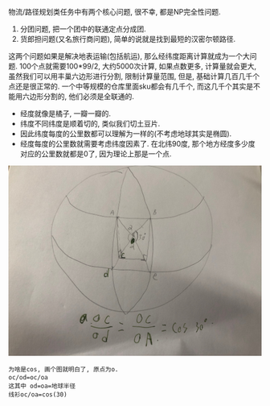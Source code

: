 物流/路径规划类任务中有两个核心问题, 很不幸, 都是NP完全性问题.

1. 分团问题, 把一个团中的联通定点分成团.
2. 货郎担问题(又名旅行商问题), 简单的说就是找到最短的汉密尔顿路径.

这两个问题如果是解决地表运输(包括航运), 那么经纬度距离计算就成为一个大问题. 100个点就需要100*99/2, 大约5000次计算, 如果点数更多, 计算量就会更大, 虽然我们可以用丰巢六边形进行分割, 限制计算量范围, 但是, 基础计算几百几千个点还是很正常的. 一个中等规模的仓库里面sku都会有几千个, 而这几千个其实是不能用六边形分割的, 他们必须是全联通的. 

- 经度就像是橘子, 一瓣一瓣的. 
- 纬度不同纬度是顺着切的, 类似我们切土豆片. 
- 因此纬度每度的公里数都可以理解为一样的(不考虑地球其实是椭圆). 
- 经度每度的公里数就需要考虑纬度因素了. 在北纬90度, 那个地方经度多少度对应的公里数就都是0了, 因为理论上那是一个点. 

![IMG_3253](../images/IMG_3253.jpeg)

```
为啥是cos, 画个图就明白了, 原点为o.
oc/od=oc/oa
这其中 od=oa=地球半径
线衫oc/oa=cos(30)
```




